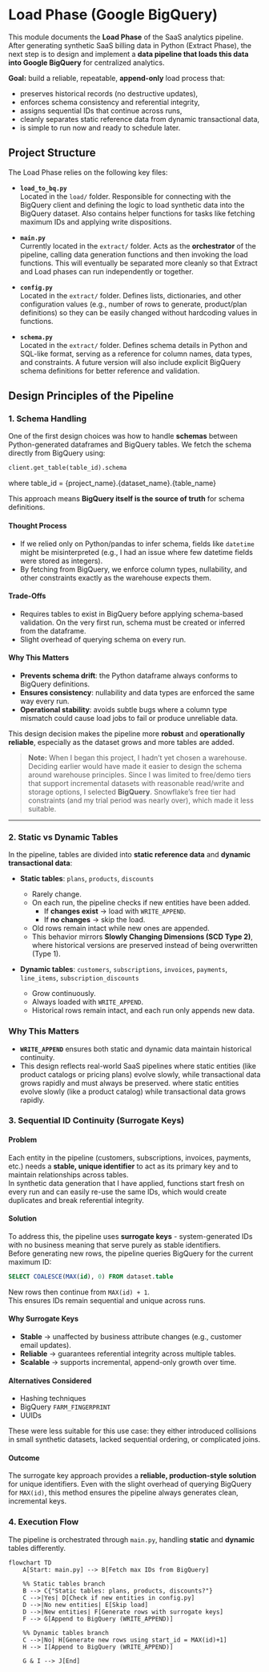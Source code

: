 # Load Phase (Google BigQuery)

This module documents the **Load Phase** of the SaaS analytics pipeline. After generating synthetic SaaS billing data in Python (Extract Phase), the next step is to design and implement a **data pipeline that loads this data into Google BigQuery** for centralized analytics.  

**Goal:** build a reliable, repeatable, **append-only** load process that:  
- preserves historical records (no destructive updates),
- enforces schema consistency and referential integrity,
- assigns sequential IDs that continue across runs,
- cleanly separates static reference data from dynamic transactional data,
- is simple to run now and ready to schedule later.


## Project Structure

The Load Phase relies on the following key files:

- **`load_to_bq.py`**  
  Located in the `load/` folder. Responsible for connecting with the BigQuery client and defining the logic to load synthetic data into the BigQuery dataset. Also contains helper functions for tasks like fetching maximum IDs and applying write dispositions.

- **`main.py`**  
  Currently located in the `extract/` folder. Acts as the **orchestrator** of the pipeline, calling data generation functions and then invoking the load functions. This will eventually be separated more cleanly so that Extract and Load phases can run independently or together.

- **`config.py`**  
  Located in the `extract/` folder. Defines lists, dictionaries, and other configuration values (e.g., number of rows to generate, product/plan definitions) so they can be easily changed without hardcoding values in functions.

- **`schema.py`**  
  Located in the `extract/` folder. Defines schema details in Python and SQL-like format, serving as a reference for column names, data types, and constraints. A future version will also include explicit BigQuery schema definitions for better reference and validation.  

## Design Principles of the Pipeline  

### 1. Schema Handling  

One of the first design choices was how to handle **schemas** between Python-generated dataframes and BigQuery tables. We fetch the schema directly from BigQuery using:

  ```python
  client.get_table(table_id).schema
  ```  
  where table_id = {project_name}.{dataset_name}.{table_name}  

This approach means **BigQuery itself is the source of truth** for schema definitions.

#### Thought Process
- If we relied only on Python/pandas to infer schema, fields like `datetime` might be misinterpreted (e.g., I had an issue where few datetime fields were stored as integers).  
- By fetching from BigQuery, we enforce column types, nullability, and other constraints exactly as the warehouse expects them.  

#### Trade-Offs
- Requires tables to exist in BigQuery before applying schema-based validation. On the very first run, schema must be created or inferred from the dataframe.  
- Slight overhead of querying schema on every run.  

#### Why This Matters
- **Prevents schema drift**: the Python dataframe always conforms to BigQuery definitions.  
- **Ensures consistency**: nullability and data types are enforced the same way every run.  
- **Operational stability**: avoids subtle bugs where a column type mismatch could cause load jobs to fail or produce unreliable data.

This design decision makes the pipeline more **robust** and **operationally reliable**, especially as the dataset grows and more tables are added.  

> **Note:** When I began this project, I hadn’t yet chosen a warehouse. Deciding earlier would have made it easier to design the schema around warehouse principles. Since I was limited to free/demo tiers that support incremental datasets with reasonable read/write and storage options, I selected **BigQuery**. Snowflake’s free tier had constraints (and my trial period was nearly over), which made it less suitable.  

---  

### 2. Static vs Dynamic Tables

In the pipeline, tables are divided into **static reference data** and **dynamic transactional data**:

- **Static tables**: `plans`, `products`, `discounts`  
  - Rarely change.  
  - On each run, the pipeline checks if new entities have been added.  
    - If **changes exist** → load with `WRITE_APPEND`.  
    - If **no changes** → skip the load.  
  - Old rows remain intact while new ones are appended.  
  - This behavior mirrors **Slowly Changing Dimensions (SCD Type 2)**, where historical versions are preserved instead of being overwritten (Type 1).  

- **Dynamic tables**: `customers`, `subscriptions`, `invoices`, `payments`, `line_items`, `subscription_discounts`  
  - Grow continuously.  
  - Always loaded with `WRITE_APPEND`.  
  - Historical rows remain intact, and each run only appends new data.  

### Why This Matters  
- **`WRITE_APPEND`** ensures both static and dynamic data maintain historical continuity.  
- This design reflects real-world SaaS pipelines where static entities (like product catalogs or pricing plans) evolve slowly, while transactional data grows rapidly and must always be preserved.
where static entities evolve slowly (like a product catalog) while transactional data grows rapidly.  

### 3. Sequential ID Continuity (Surrogate Keys)

#### Problem
Each entity in the pipeline (customers, subscriptions, invoices, payments, etc.) needs a **stable, unique identifier** to act as its primary key and to maintain relationships across tables.  
In synthetic data generation that I have applied, functions start fresh on every run and can easily re-use the same IDs, which would create duplicates and break referential integrity.

#### Solution
To address this, the pipeline uses **surrogate keys** - system-generated IDs with no business meaning that serve purely as stable identifiers.  
Before generating new rows, the pipeline queries BigQuery for the current maximum ID:  

```sql
SELECT COALESCE(MAX(id), 0) FROM dataset.table
```  
New rows then continue from `MAX(id) + 1`.  
This ensures IDs remain sequential and unique across runs.  

#### Why Surrogate Keys
- **Stable** → unaffected by business attribute changes (e.g., customer email updates).  
- **Reliable** → guarantees referential integrity across multiple tables.  
- **Scalable** → supports incremental, append-only growth over time.  

#### Alternatives Considered
- Hashing techniques  
- BigQuery `FARM_FINGERPRINT`  
- UUIDs  

These were less suitable for this use case: they either introduced collisions in small synthetic datasets, lacked sequential ordering, or complicated joins.  

#### Outcome
The surrogate key approach provides a **reliable, production-style solution** for unique identifiers. Even with the slight overhead of querying BigQuery for `MAX(id)`, this method ensures the pipeline always generates clean, incremental keys.  

### 4. Execution Flow  

The pipeline is orchestrated through `main.py`, handling **static** and **dynamic** tables differently.

```mermaid
flowchart TD
    A[Start: main.py] --> B[Fetch max IDs from BigQuery]

    %% Static tables branch
    B --> C{"Static tables: plans, products, discounts?"}
    C -->|Yes| D[Check if new entities in config.py]
    D -->|No new entities| E[Skip load]
    D -->|New entities| F[Generate rows with surrogate keys]
    F --> G[Append to BigQuery (WRITE_APPEND)]

    %% Dynamic tables branch
    C -->|No| H[Generate new rows using start_id = MAX(id)+1]
    H --> I[Append to BigQuery (WRITE_APPEND)]

    G & I --> J[End]
```








